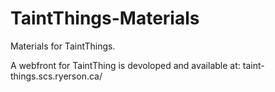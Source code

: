 # TaintThings-Materials
Materials for TaintThings.

A webfront for TaintThing is devoloped and available at: taint-things.scs.ryerson.ca/
